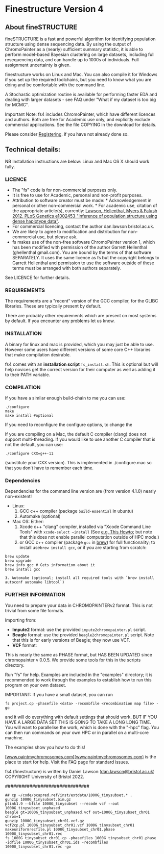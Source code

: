 # Finestructure Version 4

## About fineSTRUCTURE

fineSTRUCTURE is a fast and powerful algorithm for identifying population structure using dense sequencing data.  By using the output of ChromoPainter as a (nearly) sufficient summary statistic, it is able to perform model-based Bayesian clustering on large datasets, including full resequencing data, and can handle up to 1000s of individuals. Full assignment uncertainty is given.

finestructure works on Linux and Mac. You can also compile it for Windows if you set up the required toolchains, but you need to know what you are doing and be comfortable with the command line.

A Stochastic optimization routine is available for performing faster EDA and dealing with larger datasets - see FAQ under "What if my dataset is too big for MCMC".

Important Note: fs4 includes ChromoPainter, which have different licences and authors. Both are free for Academic use only, and explicitly exclude commercial applications. See the file COPYING in the download for details.

Please consider [Registering](https://forms.office.com/Pages/ResponsePage.aspx?id=MH_ksn3NTkql2rGM8aQVGwBpDrkt7zVLlSvbqowMvq1UQzNXV1hMQkE1QzBNTDJPS0JEWFE4TDFaVi4u), if you have not already done so.

## Technical details:

NB Installation instructions are below: Linux and Mac OS X should work fully.

### LICENCE

* The "fs" code is for non-commercial purposes only.
* It is free to use for Academic, personal and non-profit purposes.
* Attribution to software creator must be made:
    	* Acknowledgement in personal or other non-commercial work. 
		* For academic use, citation of the appropriate article(s), currently: [Lawson, Hellenthal, Myers & Falush 2012, PLoS Genetics e1002453 "Inference of population structure using dense haplotype data"](https://journals.plos.org/plosgenetics/article/info%3Adoi%2F10.1371%2Fjournal.pgen.1002453).
* For commercial licencing, contact the author dan.lawson <at> bristol.ac.uk.
* We are likely to agree to modification and distribution for non-commercial use, but please ask.
* fs makes use of the non-free software ChromoPainter version 1, which has been modified with permission of the author Garrett Hellenthal (ghellenthal <at> gmail.com). You are bound by the terms of that software SEPARATELY. It uses the same licence as fs but the copyright belongs to Garrett Hellenthal and permission to use the software outside of these terms must be arranged with both authors separately.

See LICENCE for further details.

### REQUIREMENTS

The requirements are a "recent" version of the GCC compiler, for the GLIBC libraries. These are typically present by default.

There are probably other requirements which are present on most systems by default.  If you encounter any problems let us know. 

### INSTALLATION

A binary for linux and mac is provided, which you may just be able to use. However some users have different versions of some core C++ libraries that make compilation desirable.

fs4 comes with an **installation script** `fs_install.sh`. This is optional but will help novices get the correct version for their computer as well as adding it to their PATH variable.

### COMPILATION 

If you have a similar enough build-chain to me you can use:

```{sh}
./configure
make
make install #optional
```

If you need to reconfigure the configure options, to change the 

If you are compiling on a Mac, the default C compiler (clang) does not support multi-threading.  If you would like to use another C compiler that is not the default, you can use:

```{sh}
./configure CXX=g++-11
```

(substitute your CXX version). This is implemented in ./configure.mac so that you don't have to remember each time.

### Dependencies

Dependencies for the command line version are (from version 4.1.0) nearly non-existent!

* Linux:
  1. GCC c++ compiler (package `build-essential` in ubuntu)
  2. Automake (optional)
* Mac OS: Either:
  1. Xcode c++ "clang" compiler, installed via "Xcode Command Line Tools" with `xcode-select –install` (See [e.g. This Howto](https://mac.install.guide/commandlinetools/4.html); but note that this does not enable parallel computation outside of HPC mode.)
  2. or GCC c++ compiler (package `gcc` in [brew](https://brew.sh/)) for full functionality; to install use`brew install gcc`, or if you are starting from scratch:
```{sh}
brew update
brew upgrade
brew info gcc # Gets information about it
brew install gcc
```
	3. Automake (optional; install all required tools with `brew install autoconf automake libtool`)
 
### FURTHER INFORMATION

You need to prepare your data in CHROMOPAINTERv2 format. This is not trivial from some file formats.

Importing from:
* **Impute2** format: use the provided `impute2chromopainter.pl` script.
* **Beagle** format: use the provided `beagle2chromopainter.pl` script. Note that this is for early versions of Beagle; they now use VCF.
* **VCF** format:

This is nearly the same as PHASE format, but HAS BEEN UPDATED since chromopainter v 0.0.5. We provide some tools for this in the scripts directory.

Run "fs" for help. Examples are included in the "examples" directory; it is recommended to work through the examples to establish how to run this program on your own dataset.

IMPORTANT: If you have a small dataset, you can run 
```{sh}
fs project.cp -phasefile <data> -recombfile <recombination map file> -go
```
and it will do everything with default settings that should work. BUT IF YOU HAVE A LARGE DATA SET THIS IS GOING TO TAKE A LONG LONG TIME. You will want to parallelise the work, which is done with the "-hpc" flag. You can then run commands on your own HPC or in parallel on a multi-core machine.

The examples show you how to do this!

[www.paintmychromosomes.com](www.paintmychromosomes.com) is the place to start for help.  Visit the FAQ page for standard issues.

fs4 (finestructure) is written by Daniel Lawson (dan.lawson@bristol.ac.uk) COPYRIGHT University of Bristol 2022.


###############################

```{sh}
## cp ~/code/pcapred.ref/inst/extdata/1000G_tinysubset.* .
gunzip 1000G_tinysubset.bim.gz
plink1.9 --bfile 1000G_tinysubset --recode vcf --out 1000G_tinysubset_unphased
beagle gt=1000G_tinysubset_unphased.vcf out=1000G_tinysubset_chr01 chrom=1
gunzip 1000G_tinysubset_chr01.vcf.gz
vcf2cp.pl 1000G_tinysubset_chr01.vcf 1000G_tinysubset_chr01
makeuniformrecfile.pl 1000G_tinysubset_chr01.phase 1000G_tinysubset_chr01.rec
fs 1000G_tinysubset_chr01.cp -phasefiles 1000G_tinysubset_chr01.phase -idfile 1000G_tinysubset_chr01.ids -recombfiles 1000G_tinysubset_chr01.rec -go
```


